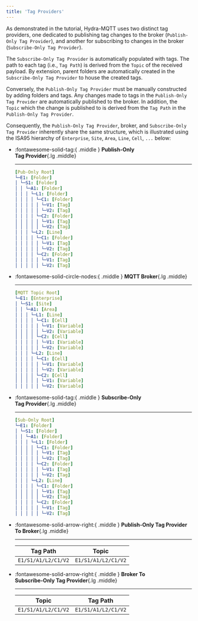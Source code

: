 ```yaml
---
title: 'Tag Providers'
---
```


As demonstrated in the tutorial, Hydra-MQTT uses two distinct tag providers, one dedicated to publishing tag changes to the broker (`Publish-Only Tag Provider`), and another for subscribing to changes in the broker (`Subscribe-Only Tag Provider`).

The `Subscribe-Only Tag Provider` is automatically populated with tags. The path to each tag (i.e., `Tag Path`) is derived from the `Topic` of the received payload. By extension, parent folders are automatically created in the `Subscribe-Only Tag Provider` to house the created tags.

Conversely, the `Publish-Only Tag Provider` must be manually constructed by adding folders and tags. Any changes made to tags in the `Publish-Only Tag Provider` are automatically published to the broker. In addition, the `Topic` which the change is published to is derived from the `Tag Path` in the `Publish-Only Tag Provider`.

Consequently, the `Publish-Only Tag Provider`, broker, and `Subscribe-Only Tag Provider` inherently share the same structure, which is illustrated using the ISA95 hierarchy of `Enterprise`, `Site`, `Area`, `Line`, `Cell`, `...` below:

<div class="grid cards custom" markdown>

-   :fontawesome-solid-tag:{ .middle } __Publish-Only<br>Tag Provider__{.lg .middle}

    ---

    ```yaml
    [Pub-Only Root]
    └─E1: [Folder]
    │ └─S1: [Folder]
    │ │ └─A1: [Folder]
    │ │ │ └─L1: [Folder]
    │ │ │ │ └─C1: [Folder]
    │ │ │ │ │ └─V1: [Tag]
    │ │ │ │ │ └─V2: [Tag]
    │ │ │ │ └─C2: [Folder]
    │ │ │ │ │ └─V1: [Tag]
    │ │ │ │ │ └─V2: [Tag]
    │ │ │ └─L2: [Line]
    │ │ │ │ └─C1: [Folder]
    │ │ │ │ │ └─V1: [Tag]
    │ │ │ │ │ └─V2: [Tag]
    │ │ │ │ └─C2: [Folder]
    │ │ │ │ │ └─V1: [Tag]
    │ │ │ │ │ └─V2: [Tag]
    ```
    
-   :fontawesome-solid-circle-nodes:{ .middle } __MQTT Broker__{.lg .middle}

    ---

    ```yaml
    [MQTT Topic Root]
    └─E1: [Enterprise]
    │ └─S1: [Site]
    │ │ └─A1: [Area]
    │ │ │ └─L1: [Line]
    │ │ │ │ └─C1: [Cell]
    │ │ │ │ │ └─V1: [Variable]
    │ │ │ │ │ └─V2: [Variable]
    │ │ │ │ └─C2: [Cell]
    │ │ │ │ │ └─V1: [Variable]
    │ │ │ │ │ └─V2: [Variable]
    │ │ │ └─L2: [Line]
    │ │ │ │ └─C1: [Cell]
    │ │ │ │ │ └─V1: [Variable]
    │ │ │ │ │ └─V2: [Variable]
    │ │ │ │ └─C2: [Cell]
    │ │ │ │ │ └─V1: [Variable]
    │ │ │ │ │ └─V2: [Variable]
    ```

-   :fontawesome-solid-tag:{ .middle } __Subscribe-Only<br>Tag Provider__{.lg .middle}

    ---

    ```yaml
    [Sub-Only Root]
    └─E1: [Folder]
    │ └─S1: [Folder]
    │ │ └─A1: [Folder]
    │ │ │ └─L1: [Folder]
    │ │ │ │ └─C1: [Folder]
    │ │ │ │ │ └─V1: [Tag]
    │ │ │ │ │ └─V2: [Tag]
    │ │ │ │ └─C2: [Folder]
    │ │ │ │ │ └─V1: [Tag]
    │ │ │ │ │ └─V2: [Tag]
    │ │ │ └─L2: [Line]
    │ │ │ │ └─C1: [Folder]
    │ │ │ │ │ └─V1: [Tag]
    │ │ │ │ │ └─V2: [Tag]
    │ │ │ │ └─C2: [Folder]
    │ │ │ │ │ └─V1: [Tag]
    │ │ │ │ │ └─V2: [Tag]
    ```

</div>

<div class="grid cards" markdown>

-   :fontawesome-solid-arrow-right:{ .middle } __Publish-Only Tag Provider<br>To Broker__{.lg .middle}

    ---

    | Tag Path | Topic |
	| -------- | ----- |
	| `E1/S1/A1/L2/C1/V2` | `E1/S1/A1/L2/C1/V2` |
    
-   :fontawesome-solid-arrow-right:{ .middle } __Broker To<br>Subscribe-Only Tag Provider__{.lg .middle}

    ---

    | Topic | Tag Path |
	| -------- | ----- |
	| `E1/S1/A1/L2/C1/V2` | `E1/S1/A1/L2/C1/V2` |

</div>
